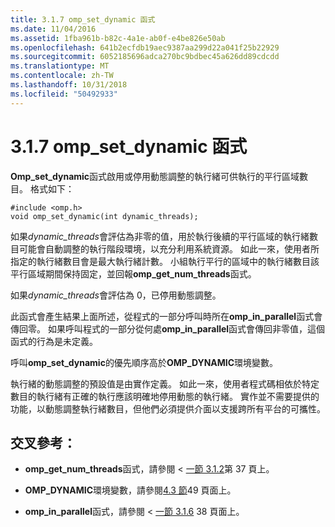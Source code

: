 ```yaml
---
title: 3.1.7 omp_set_dynamic 函式
ms.date: 11/04/2016
ms.assetid: 1fba961b-b82c-4a1e-ab0f-e4be826e50ab
ms.openlocfilehash: 641b2ecfdb19aec9387aa299d22a041f25b22929
ms.sourcegitcommit: 6052185696adca270bc9bdbec45a626dd89cdcdd
ms.translationtype: MT
ms.contentlocale: zh-TW
ms.lasthandoff: 10/31/2018
ms.locfileid: "50492933"
---
```

# <a name="317-ompsetdynamic-function"></a>3.1.7 omp_set_dynamic 函式

**Omp_set_dynamic**函式啟用或停用動態調整的執行緒可供執行的平行區域數目。 格式如下：

```
#include <omp.h>
void omp_set_dynamic(int dynamic_threads);
```

如果*dynamic_threads*會評估為非零的值，用於執行後續的平行區域的執行緒數目可能會自動調整的執行階段環境，以充分利用系統資源。 如此一來，使用者所指定的執行緒數目會是最大執行緒計數。 小組執行平行的區域中的執行緒數目該平行區域期間保持固定，並回報**omp_get_num_threads**函式。

如果*dynamic_threads*會評估為 0，已停用動態調整。

此函式會產生結果上面所述，從程式的一部分呼叫時所在**omp_in_parallel**函式會傳回零。 如果呼叫程式的一部分從何處**omp_in_parallel**函式會傳回非零值，這個函式的行為是未定義。

呼叫**omp_set_dynamic**的優先順序高於**OMP_DYNAMIC**環境變數。

執行緒的動態調整的預設值是由實作定義。 如此一來，使用者程式碼相依於特定數目的執行緒有正確的執行應該明確地停用動態的執行緒。 實作並不需要提供的功能，以動態調整執行緒數目，但他們必須提供介面以支援跨所有平台的可攜性。

## <a name="cross-references"></a>交叉參考：

- **omp_get_num_threads**函式，請參閱 <<c2> [ 一節 3.1.2](../../parallel/openmp/3-1-2-omp-get-num-threads-function.md)第 37 頁上。

- **OMP_DYNAMIC**環境變數，請參閱[4.3 節](../../parallel/openmp/4-3-omp-dynamic.md)49 頁面上。

- **omp_in_parallel**函式，請參閱 <<c2> [ 一節 3.1.6](../../parallel/openmp/3-1-6-omp-in-parallel-function.md) 38 頁面上。